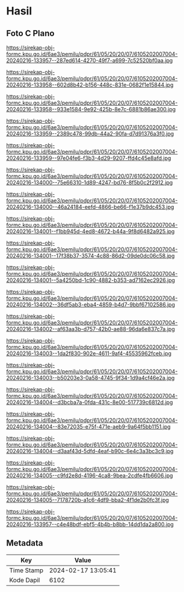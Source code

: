 # Hasil

## Foto C Plano

https://sirekap-obj-formc.kpu.go.id/6ae3/pemilu/pdpr/61/05/20/20/07/6105202007004-20240216-133957--287ed614-4270-49f7-a699-7c52520bf0aa.jpg

https://sirekap-obj-formc.kpu.go.id/6ae3/pemilu/pdpr/61/05/20/20/07/6105202007004-20240216-133958--602d8b42-b156-448c-831e-0682f1e15844.jpg

https://sirekap-obj-formc.kpu.go.id/6ae3/pemilu/pdpr/61/05/20/20/07/6105202007004-20240216-133958--933e1584-9e92-425b-8e7c-6881b86ae300.jpg

https://sirekap-obj-formc.kpu.go.id/6ae3/pemilu/pdpr/61/05/20/20/07/6105202007004-20240216-133959--2389c478-99db-44a2-90fa-d7d91376a3f0.jpg

https://sirekap-obj-formc.kpu.go.id/6ae3/pemilu/pdpr/61/05/20/20/07/6105202007004-20240216-133959--97e04fe6-f3b3-4d29-9207-ffd4c45e8afd.jpg

https://sirekap-obj-formc.kpu.go.id/6ae3/pemilu/pdpr/61/05/20/20/07/6105202007004-20240216-134000--75e66310-1d89-4247-bd76-8f5b0c2f2912.jpg

https://sirekap-obj-formc.kpu.go.id/6ae3/pemilu/pdpr/61/05/20/20/07/6105202007004-20240216-134000--46a24184-eefd-4866-be66-f1e37b9dc453.jpg

https://sirekap-obj-formc.kpu.go.id/6ae3/pemilu/pdpr/61/05/20/20/07/6105202007004-20240216-134001--f1bb945d-4ed8-4672-b44a-9f8d6482a925.jpg

https://sirekap-obj-formc.kpu.go.id/6ae3/pemilu/pdpr/61/05/20/20/07/6105202007004-20240216-134001--17f38b37-3574-4c88-86d2-09de0dc06c58.jpg

https://sirekap-obj-formc.kpu.go.id/6ae3/pemilu/pdpr/61/05/20/20/07/6105202007004-20240216-134001--5a4250bd-1c90-4882-b353-ad7162ec2926.jpg

https://sirekap-obj-formc.kpu.go.id/6ae3/pemilu/pdpr/61/05/20/20/07/6105202007004-20240216-134002--36df5ab3-eba4-4859-b4d7-9bbf67102586.jpg

https://sirekap-obj-formc.kpu.go.id/6ae3/pemilu/pdpr/61/05/20/20/07/6105202007004-20240216-134002--af63aa3b-d757-42b0-ae88-96da6e837c7a.jpg

https://sirekap-obj-formc.kpu.go.id/6ae3/pemilu/pdpr/61/05/20/20/07/6105202007004-20240216-134003--1da2f830-902e-4611-9af4-45535962fceb.jpg

https://sirekap-obj-formc.kpu.go.id/6ae3/pemilu/pdpr/61/05/20/20/07/6105202007004-20240216-134003--b50203e3-0a58-4745-9f34-1d9a4cf46e2a.jpg

https://sirekap-obj-formc.kpu.go.id/6ae3/pemilu/pdpr/61/05/20/20/07/6105202007004-20240216-134004--d3bcba7a-0fda-431c-8e00-517739c6812d.jpg

https://sirekap-obj-formc.kpu.go.id/6ae3/pemilu/pdpr/61/05/20/20/07/6105202007004-20240216-134004--83e72035-e75f-471e-aeb9-9a64f5bb1151.jpg

https://sirekap-obj-formc.kpu.go.id/6ae3/pemilu/pdpr/61/05/20/20/07/6105202007004-20240216-134004--d3aaf43d-5dfd-4eaf-b90c-6e4c3a3bc3c9.jpg

https://sirekap-obj-formc.kpu.go.id/6ae3/pemilu/pdpr/61/05/20/20/07/6105202007004-20240216-134005--c9fd2e8d-4196-4ca8-9bea-2cdfe4fb6606.jpg

https://sirekap-obj-formc.kpu.go.id/6ae3/pemilu/pdpr/61/05/20/20/07/6105202007004-20240216-134005--7178720b-a1c6-4df9-bba2-4f1de2b0fc3f.jpg

https://sirekap-obj-formc.kpu.go.id/6ae3/pemilu/pdpr/61/05/20/20/07/6105202007004-20240216-133957--c4e48bdf-ebf5-4b4b-b8bb-14dd1da2a800.jpg


## Metadata

| Key        | Value               |
| ---------- | ------------------- |
| Time Stamp | 2024-02-17 13:05:41 |
| Kode Dapil | 6102                |



